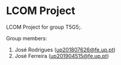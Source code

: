 # LCOM Project

LCOM Project for group T5G5;.

Group members:

1. José Rodrigues (up201807626@fe.up.pt)
2. José Ferreira (up201904515@fe.up.pt)
